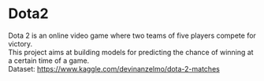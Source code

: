 # Dota2
Dota 2 is an online video game where two teams of five players compete for victory.  
This project aims at building models for predicting the chance of winning at a certain time of a game.  
Dataset: https://www.kaggle.com/devinanzelmo/dota-2-matches
